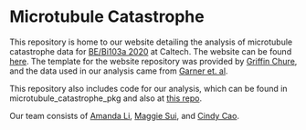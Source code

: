 # Microtubule Catastrophe
This repository is home to our website detailing the analysis of microtubule
catastrophe data for [BE/Bi103a 2020](https://bebi103a.github.io/) at Caltech. 
The website can be found [here](https://amandaliusa.github.io/microtubule_catastrophe).
The template for the website repository was provided by [Griffin Chure](https://github.com/gchure),
and the data used in our analysis came from [Garner et. al](https://www.cell.com/cell/fulltext/S0092-8674(11)01287-6?_returnURL=https%3A%2F%2Flinkinghub.elsevier.com%2Fretrieve%2Fpii%2FS0092867411012876%3Fshowall%3Dtrue). 

This repository also includes code for our analysis, which can be found in microtubule_catastrophe_pkg and also at [this repo](https://github.com/amandaliusa/microtubule_catastrophe_pkg). 

Our team consists of [Amanda Li](https://github.com/amandaliusa), [Maggie Sui](https://github.com/msui012), and 
[Cindy Cao](https://github.com/cindy-cao). 
